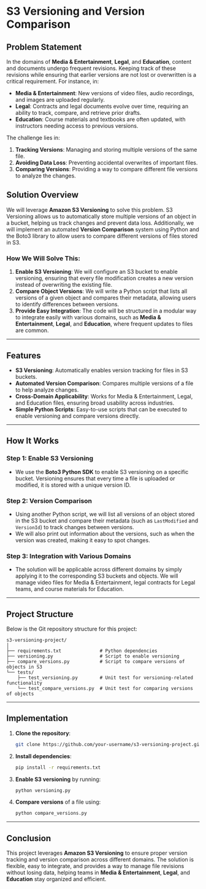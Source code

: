 # S3 Versioning and Version Comparison

## **Problem Statement**

In the domains of **Media & Entertainment**, **Legal**, and **Education**, content and documents undergo frequent revisions. Keeping track of these revisions while ensuring that earlier versions are not lost or overwritten is a critical requirement. For instance, in:
- **Media & Entertainment**: New versions of video files, audio recordings, and images are uploaded regularly.
- **Legal**: Contracts and legal documents evolve over time, requiring an ability to track, compare, and retrieve prior drafts.
- **Education**: Course materials and textbooks are often updated, with instructors needing access to previous versions.

The challenge lies in:
1. **Tracking Versions**: Managing and storing multiple versions of the same file.
2. **Avoiding Data Loss**: Preventing accidental overwrites of important files.
3. **Comparing Versions**: Providing a way to compare different file versions to analyze the changes.

## **Solution Overview**

We will leverage **Amazon S3 Versioning** to solve this problem. S3 Versioning allows us to automatically store multiple versions of an object in a bucket, helping us track changes and prevent data loss. Additionally, we will implement an automated **Version Comparison** system using Python and the Boto3 library to allow users to compare different versions of files stored in S3.

### **How We Will Solve This:**

1. **Enable S3 Versioning**: We will configure an S3 bucket to enable versioning, ensuring that every file modification creates a new version instead of overwriting the existing file.
2. **Compare Object Versions**: We will write a Python script that lists all versions of a given object and compares their metadata, allowing users to identify differences between versions.
3. **Provide Easy Integration**: The code will be structured in a modular way to integrate easily with various domains, such as **Media & Entertainment**, **Legal**, and **Education**, where frequent updates to files are common.

---

## **Features**

- **S3 Versioning**: Automatically enables version tracking for files in S3 buckets.
- **Automated Version Comparison**: Compares multiple versions of a file to help analyze changes.
- **Cross-Domain Applicability**: Works for Media & Entertainment, Legal, and Education files, ensuring broad usability across industries.
- **Simple Python Scripts**: Easy-to-use scripts that can be executed to enable versioning and compare versions directly.

---

## **How It Works**

### **Step 1: Enable S3 Versioning**
- We use the **Boto3 Python SDK** to enable S3 versioning on a specific bucket. Versioning ensures that every time a file is uploaded or modified, it is stored with a unique version ID.

### **Step 2: Version Comparison**
- Using another Python script, we will list all versions of an object stored in the S3 bucket and compare their metadata (such as `LastModified` and `VersionId`) to track changes between versions.
- We will also print out information about the versions, such as when the version was created, making it easy to spot changes.

### **Step 3: Integration with Various Domains**
- The solution will be applicable across different domains by simply applying it to the corresponding S3 buckets and objects. We will manage video files for Media & Entertainment, legal contracts for Legal teams, and course materials for Education.

---

## **Project Structure**

Below is the Git repository structure for this project:

```plaintext
s3-versioning-project/
│
├── requirements.txt              # Python dependencies
├── versioning.py                 # Script to enable versioning
├── compare_versions.py           # Script to compare versions of objects in S3
└── tests/
    ├── test_versioning.py        # Unit test for versioning-related functionality
    └── test_compare_versions.py  # Unit test for comparing versions of objects
```

---

## **Implementation**

1. **Clone the repository**:
   ```bash
   git clone https://github.com/your-username/s3-versioning-project.git
   ```

2. **Install dependencies**:
   ```bash
   pip install -r requirements.txt
   ```

3. **Enable S3 versioning** by running:
   ```bash
   python versioning.py
   ```

4. **Compare versions** of a file using:
   ```bash
   python compare_versions.py
   ```

---

## **Conclusion**

This project leverages **Amazon S3 Versioning** to ensure proper version tracking and version comparison across different domains. The solution is flexible, easy to integrate, and provides a way to manage file revisions without losing data, helping teams in **Media & Entertainment**, **Legal**, and **Education** stay organized and efficient.
